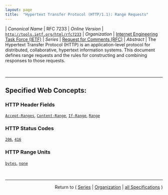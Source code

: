 ```yaml
---
layout: page
title:  "Hypertext Transfer Protocol (HTTP/1.1): Range Requests"
---
```


| *Canonical Name* | RFC 7233
| *Online Version* | [`http://tools.ietf.org/html/rfc7233`](http://tools.ietf.org/html/rfc7233)
| *Organization* | [Internet Engineering Task Force (IETF)](..  "List of specification series by this organization")
| *Series* | [Request for Comments (RFC)](.  "List of specifications in this series")
| *Abstract* | The Hypertext Transfer Protocol (HTTP) is an application-level protocol for distributed, collaborative, hypertext information systems. This document defines range requests and the rules for constructing and combining responses to those requests.

<br/>
<hr/>

## Specified Web Concepts:

### HTTP Header Fields

[`Accept-Ranges`](/concepts/http-header/Accept-Ranges "The &#34;Accept-Ranges&#34; header field allows a server to indicate that it supports range requests for the target resource."), [`Content-Range`](/concepts/http-header/Content-Range "The &#34;Content-Range&#34; header field is sent in a single part 206 (Partial Content) response to indicate the partial range of the selected representation enclosed as the message payload, sent in each part of a multipart 206 response to indicate the range enclosed within each body part, and sent in 416 (Range Not Satisfiable) responses to provide information about the selected representation."), [`If-Range`](/concepts/http-header/If-Range "If a client has a partial copy of a representation and wishes to have an up-to-date copy of the entire representation, it could use the Range header field with a conditional GET (using either or both of If-Unmodified-Since and If-Match.)  However, if the precondition fails because the representation has been modified, the client would then have to make a second request to obtain the entire current representation. The &#34;If-Range&#34; header field allows a client to &#34;short-circuit&#34; the second request. Informally, its meaning is: if the representation is unchanged, send me the part(s) that I am requesting in Range; otherwise, send me the entire representation."), [`Range`](/concepts/http-header/Range "The &#34;Range&#34; header field on a GET request modifies the method semantics to request transfer of only one or more subranges of the selected representation data, rather than the entire selected representation data.")

### HTTP Status Codes

[`206`](/concepts/http-status-code/206 "The 206 (Partial Content) status code indicates that the server is successfully fulfilling a range request for the target resource by transferring one or more parts of the selected representation that correspond to the satisfiable ranges found in the request's Range header field."), [`416`](/concepts/http-status-code/416 "The 416 (Range Not Satisfiable) status code indicates that none of the ranges in the request's Range header field (Section 3.1) overlap the current extent of the selected resource or that the set of ranges requested has been rejected due to invalid ranges or an excessive request of small or overlapping ranges.")

### HTTP Range Units

[`bytes`](/concepts/http-range-unit/bytes "Since representation data is transferred in payloads as a sequence of octets, a byte range is a meaningful substructure for any representation transferable over HTTP. The &#34;bytes&#34; range unit is defined for expressing subranges of the data's octet sequence."), [`none`](/concepts/http-range-unit/none "A server that does not support any kind of range request for the target resource MAY send &#34;Accept-Ranges: none&#34; to advise the client not to attempt a range request.")



<br/>
<hr/>

<p style="text-align: right">Return to ( <a href="./">Series</a> | <a href="../">Organization</a> | <a href="../../">all Specifications</a> )</p>